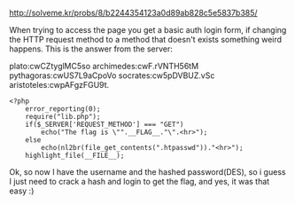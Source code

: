 
http://solveme.kr/probs/8/b2244354123a0d89ab828c5e5837b385/

When trying to access the page you get a basic auth login form, if changing the HTTP request method to a method that doesn't exists something weird happens.
This is the answer from the server:

plato:cwCZtyglMC5so
archimedes:cwF.rVNTH56tM
pythagoras:cwUS7L9aCpoVo
socrates:cw5pDVBUZ.vSc
aristoteles:cwpAFgzFGU9t. 

```
<?php
    error_reporting(0);
    require("lib.php");
    if($_SERVER['REQUEST_METHOD'] === "GET")
        echo("The flag is \"".__FLAG__."\".<hr>"); 
    else
        echo(nl2br(file_get_contents(".htpasswd"))."<hr>");
    highlight_file(__FILE__); 
```    
Ok, so now I have the username and the hashed password(DES), so i guess I just need to crack a hash and login to get the flag, and yes, it was that easy :)

